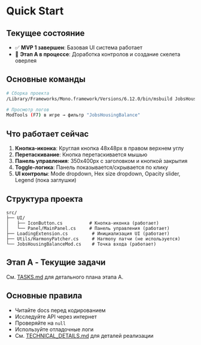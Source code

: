 # Quick Start

## Текущее состояние
- ✅ **MVP 1 завершен**: Базовая UI система работает
- 🔄 **Этап A в процессе**: Доработка контролов и создание скелета оверлея

## Основные команды
```bash
# Сборка проекта
/Library/Frameworks/Mono.framework/Versions/6.12.0/bin/msbuild JobsHousingBalance.csproj /p:Configuration=Release

# Просмотр логов
ModTools (F7) в игре → фильтр "JobsHousingBalance"
```

## Что работает сейчас
1. **Кнопка-иконка**: Круглая кнопка 48x48px в правом верхнем углу
2. **Перетаскивание**: Кнопка перетаскивается мышью
3. **Панель управления**: 350x400px с заголовком и кнопкой закрытия
4. **Toggle-логика**: Панель показывается/скрывается по клику
5. **UI контролы**: Mode dropdown, Hex size dropdown, Opacity slider, Legend (пока заглушки)

## Структура проекта
```
src/
├── UI/
│   ├── IconButton.cs          # Кнопка-иконка (работает)
│   └── Panel/MainPanel.cs     # Панель управления (работает)
├── LoadingExtension.cs         # Инициализация UI (работает)
├── Utils/HarmonyPatcher.cs     # Harmony патчи (не используется)
└── JobsHousingBalanceMod.cs    # Точка входа (работает)
```

## Этап A - Текущие задачи
См. [TASKS.md](TASKS.md) для детального плана этапа A.

## Основные правила
- Читайте docs перед кодированием
- Исследуйте API через интернет
- Проверяйте на `null`
- Используйте отладочные логи
- См. [TECHNICAL_DETAILS.md](TECHNICAL_DETAILS.md) для деталей реализации
